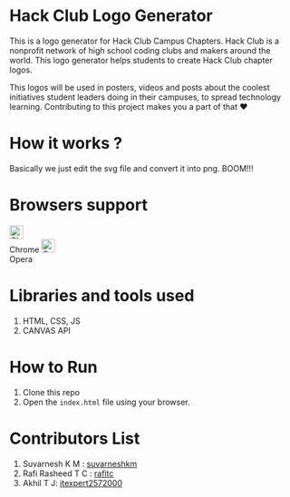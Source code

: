 # Hack Club Logo Generator
This is a logo generator for Hack Club Campus Chapters. Hack Club is a nonprofit network of high school coding clubs and makers around the world. This logo generator helps students to create Hack Club chapter logos. 

This logos will be used in posters, videos and posts about the coolest initiatives student leaders doing in their campuses, to spread technology learning. Contributing to this project makes you a part of that :heart:

# How it works ?
Basically we just edit the svg file and convert it into png. BOOM!!!

# Browsers support
[<img src="https://raw.githubusercontent.com/alrra/browser-logos/master/src/chrome/chrome_48x48.png" alt="Chrome" width="24px" height="24px" />](http://godban.github.io/browsers-support-badges/)</br>Chrome 
[<img src="https://raw.githubusercontent.com/alrra/browser-logos/master/src/opera/opera_48x48.png" alt="Opera" width="24px" height="24px" />](http://godban.github.io/browsers-support-badges/)</br>Opera
# Libraries and tools used
1. HTML, CSS, JS
2. CANVAS API

# How to Run
1. Clone this repo 
2. Open the ```index.html``` file using your browser.

# Contributors List
1. Suvarnesh K M : [suvarneshkm](https://github.com/suvarneshkm)
2. Rafi Rasheed T C : [rafitc](https://github.com/rafitc)
3. Akhil T J: [itexpert2572000](https://github.com/itexpert2572000)
